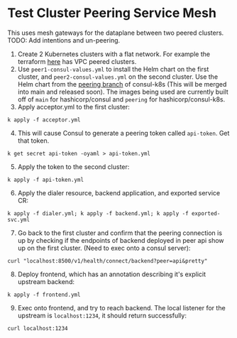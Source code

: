 # Test Cluster Peering Service Mesh
This uses mesh gateways for the dataplane between two peered clusters. TODO: Add
intentions and un-peering.

1. Create 2 Kubernetes clusters with a flat network. For example the terraform
   [here](https://github.com/hashicorp/consul-k8s/tree/main/charts/consul/test/terraform/eks)
   has VPC peered clusters.
2. Use `peer1-consul-values.yml` to install the Helm chart on the first cluster,
   and `peer2-consul-values.yml` on the second cluster. Use the Helm chart from the
   [peering branch](https://github.com/hashicorp/consul-k8s/tree/peering) of
   consul-k8s (This will be
   merged into main and released soon). The images being used are currently built off of
   `main` for hashicorp/consul and `peering` for hashicorp/consul-k8s.
3. Apply acceptor.yml to the first cluster:
```
k apply -f acceptor.yml
```
4. This will cause Consul to generate a peering token called `api-token`. Get
   that token.
```
k get secret api-token -oyaml > api-token.yml
```
5. Apply the token to the second cluster:
```
k apply -f api-token.yml
```
6. Apply the dialer resource, backend application, and exported service CR:
```
k apply -f dialer.yml; k apply -f backend.yml; k apply -f exported-svc.yml
```
7. Go back to the first cluster and confirm that the peering connection is up by
   checking if the endpoints of backend deployed in peer api show up on the
   first cluster. (Need to exec onto a consul server):
```
curl "localhost:8500/v1/health/connect/backend?peer=api&pretty"
```
8. Deploy frontend, which has an annotation describing it's explicit upstream
   backend:
```
k apply -f frontend.yml
```
9. Exec onto frontend, and try to reach backend. The local listener for the
    upstream is `localhost:1234`, it should return successfully:
```
curl localhost:1234
```
